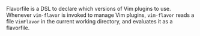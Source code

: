Flavorfile is a DSL to declare which versions of Vim plugins to use.
Whenever `vim-flavor` is invoked to manage Vim plugins,
`vim-flavor` reads a file `VimFlavor` in the current working directory,
and evaluates it as a flavorfile.




<!-- vim: set expandtab shiftwidth=4 softtabstop=4 textwidth=78 : -->
